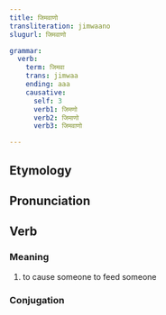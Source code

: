 ```yaml
---
title: जिमवाणो
transliteration: jimwaano
slugurl: जिमवाणो

grammar: 
  verb:
    term: जिमवा
    trans: jimwaa
    ending: aaa
    causative:
      self: 3 
      verb1: जिमणो
      verb2: जिमाणो
      verb3: जिमवाणो

---
```

## Etymology

## Pronunciation

## Verb
### Meaning
1. to cause someone to feed someone

### Conjugation
<verb-conj :grammar="grammar"></verb-conj>